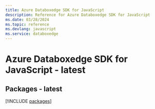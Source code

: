 ```yaml
---
title: Azure Databoxedge SDK for JavaScript
description: Reference for Azure Databoxedge SDK for JavaScript
ms.date: 03/28/2024
ms.topic: reference
ms.devlang: javascript
ms.service: databoxedge
---
```

# Azure Databoxedge SDK for JavaScript - latest
## Packages - latest
[!INCLUDE [packages](databoxedge-index.md)]